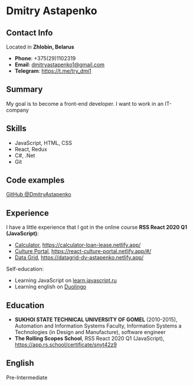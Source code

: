 # Dmitry Astapenko #

## Contact Info ##
Located in **Zhlobin, Belarus**
* **Phone**: +375(29)1102319
* **Email**: dmitryastapenko1@gmail.com
* **Telegram**: https://t.me/try_dmi1

## Summary ##
My goal is to become a front-end developer. I want to work in an IT-company

## Skills ##
* JavaScript, HTML, CSS
* React, Redux
* C#, .Net
* Git

## Code examples ##
[GitHub @DmitryAstapenko](https://github.com/DmitryAstapenko)

## Experience ##
I have a little experience that I got in the online course **RSS React 2020 Q1 (JavaScript)**:
* [Calculator](https://github.com/DmitryAstapenko/calculator), https://calculator-loan-lease.netlify.app/
* [Culture Portal](https://github.com/DmitryAstapenko/CulturePortal), https://react-culture-portal.netlify.app/#/
* [Data Grid](https://github.com/DmitryAstapenko/datagrid), https://datagrid-dv-astapenko.netlify.app/

Self-education:
* Learning JavaScript on [learn.javascript.ru](https://learn.javascript.ru/)
* Learning english on [Duolingo](https://www.duolingo.com/referred?user_invite=BDHTZTB5CWWKSR33VKZMZFEYL4)

## Education ## 
* **SUKHOI STATE TECHNICAL UNIVERSITY OF GOMEL** (2010-2015), Automation and Information Systems Faculty, Information Systems a Technologies (in Design and Manufacture), software engineer
* **The Rolling Scopes School**, RSS React 2020 Q1 (JavaScript), https://app.rs.school/certificate/snyt42z9

## English ##
Pre-Intermediate